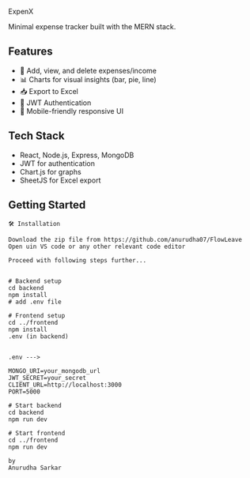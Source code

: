 ExpenX

Minimal expense tracker built with the MERN stack.

## Features

- 🧾 Add, view, and delete expenses/income  
- 📊 Charts for visual insights (bar, pie, line)  
- 📥 Export to Excel  
- 🔐 JWT Authentication  
- 📱 Mobile-friendly responsive UI  

## Tech Stack

- React, Node.js, Express, MongoDB  
- JWT for authentication  
- Chart.js for graphs  
- SheetJS for Excel export  

## Getting Started

```
🛠️ Installation

Download the zip file from https://github.com/anurudha07/FlowLeave
Open uin VS code or any other relevant code editor

Proceed with following steps further...


# Backend setup
cd backend
npm install
# add .env file 

# Frontend setup
cd ../frontend
npm install
.env (in backend)


.env --->

MONGO_URI=your_mongodb_url
JWT_SECRET=your_secret
CLIENT_URL=http://localhost:3000
PORT=5000

# Start backend
cd backend
npm run dev

# Start frontend
cd ../frontend
npm run dev

by 
Anurudha Sarkar


